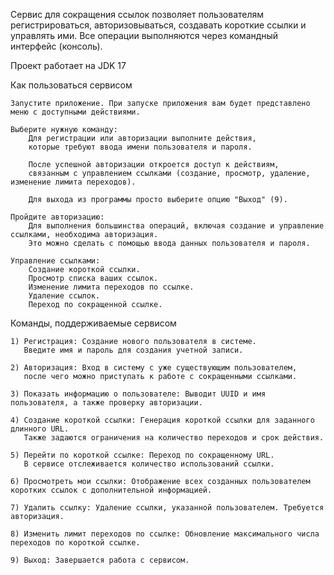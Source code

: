 Сервис для сокращения ссылок позволяет пользователям регистрироваться, авторизовываться, создавать короткие ссылки и управлять ими. Все операции выполняются через командный интерфейс (консоль).

Проект работает на JDK 17

Как пользоваться сервисом

    Запустите приложение. При запуске приложения вам будет представлено меню с доступными действиями.

    Выберите нужную команду:
        Для регистрации или авторизации выполните действия, 
        которые требуют ввода имени пользователя и пароля.
        
        После успешной авторизации откроется доступ к действиям, 
        связанным с управлением ссылками (создание, просмотр, удаление, изменение лимита переходов).
        
        Для выхода из программы просто выберите опцию "Выход" (9).

    Пройдите авторизацию:
        Для выполнения большинства операций, включая создание и управление ссылками, необходима авторизация. 
        Это можно сделать с помощью ввода данных пользователя и пароля.

    Управление ссылками:
        Создание короткой ссылки.
        Просмотр списка ваших ссылок.
        Изменение лимита переходов по ссылке.
        Удаление ссылок.
        Переход по сокращенной ссылке.

Команды, поддерживаемые сервисом

    1) Регистрация: Создание нового пользователя в системе. 
       Введите имя и пароль для создания учетной записи.
       
    2) Авторизация: Вход в систему с уже существующим пользователем, 
       после чего можно приступать к работе с сокращенными ссылками.
    
    3) Показать информацию о пользователе: Выводит UUID и имя пользователя, а также проверку авторизации.
    
    4) Создание короткой ссылки: Генерация короткой ссылки для заданного длинного URL.
       Также задаются ограничения на количество переходов и срок действия.
    
    5) Перейти по короткой ссылке: Переход по сокращенному URL. 
       В сервисе отслеживается количество использований ссылки.
    
    6) Просмотреть мои ссылки: Отображение всех созданных пользователем коротких ссылок с дополнительной информацией.
    
    7) Удалить ссылку: Удаление ссылки, указанной пользователем. Требуется авторизация.
    
    8) Изменить лимит переходов по ссылке: Обновление максимального числа переходов по короткой ссылке.
    
    9) Выход: Завершается работа с сервисом.
